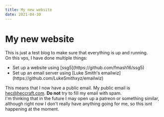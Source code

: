 ```yaml
---
title: My new website
date: 2021-04-30
---
```


# My new website
This is just a test blog to make sure that everything is up and running.  
On this vps, I have done multiple things:
<ul>
    <li>Set up a website using [ssg5](https://github.com/fmash16/ssg5)</li>
    <li>Set up an email server using [Luke Smith's emailwiz](https://github.com/LukeSmithxyz/emailwiz)</li>
</ul>

This means that I now have a public email. My public email is [hec@heccraft.com](mailto:hec@heccraft.com). **Do not** try to fill my email with spam.  
I'm thinking that in the future I may open up a patreon or something similar, although right now I don't really have anything going for me, so this isnt happening at the moment.
